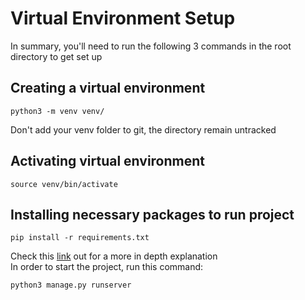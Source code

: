 # Virtual Environment Setup
In summary, you'll need to run the following 3 commands in the root directory to get set up
## Creating a virtual environment
```
python3 -m venv venv/ 
```
Don't add your venv folder to git, the directory remain untracked 
## Activating virtual environment
```
source venv/bin/activate
```
## Installing necessary packages to run project
```
pip install -r requirements.txt
```
Check this [link](https://towardsdatascience.com/virtual-environments-104c62d48c54) out for a more in depth explanation  
In order to start the project, run this command:
```
python3 manage.py runserver
```
